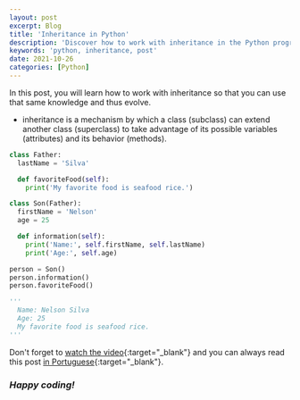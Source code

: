 ```yaml
---
layout: post
excerpt: Blog
title: 'Inheritance in Python'
description: 'Discover how to work with inheritance in the Python programming language. Get answers to your questions with the theory and examples presented.'
keywords: 'python, inheritance, post'
date: 2021-10-26
categories: [Python]
---
```


In this post, you will learn how to work with inheritance so that you can use that same knowledge and thus evolve.

- inheritance is a mechanism by which a class (subclass) can extend another class (superclass) to take advantage of its possible variables (attributes) and its behavior (methods).

```python
class Father:
  lastName = 'Silva'

  def favoriteFood(self):
    print('My favorite food is seafood rice.')

class Son(Father):
  firstName = 'Nelson'
  age = 25

  def information(self):
    print('Name:', self.firstName, self.lastName)
    print('Age:', self.age)

person = Son()
person.information()
person.favoriteFood()

'''
  Name: Nelson Silva
  Age: 25
  My favorite food is seafood rice.
'''
```

Don't forget to [watch the video](https://youtu.be/7cVfMDDAk64){:target="\_blank"} and you can always read this post [in Portuguese](https://caffeinealgorithm.com/blog/20211026/heranca-em-python/){:target="\_blank"}.

### _Happy coding!_
